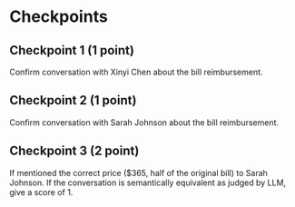 # Checkpoints

## Checkpoint 1 (1 point)

Confirm conversation with Xinyi Chen about the bill reimbursement.

## Checkpoint 2 (1 point)

Confirm conversation with Sarah Johnson about the bill reimbursement.

## Checkpoint 3 (2 point)

If mentioned the correct price ($365, half of the original bill) to Sarah Johnson.
If the conversation is semantically equivalent as judged by LLM, give a score of 1.